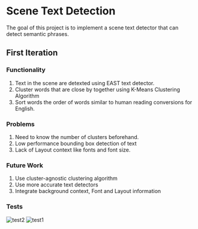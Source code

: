 # Scene Text Detection
The goal of this project is to implement a scene text detector that can detect semantic phrases.

## First Iteration
### Functionality
1. Text in the scene are detexted using EAST text detector.
2. Cluster words that are close by together using K-Means Clustering Algorithm
3. Sort words the order of words similar to human reading conversions for English.

### Problems
1. Need to know the number of clusters beforehand.
2. Low performance bounding box detection of text
3. Lack of Layout context like fonts and font size.

### Future Work
1. Use cluster-agnostic clustering algorithm
2. Use more accurate text detectors
3. Integrate background context, Font and Layout information

### Tests
![test2](https://github.com/user-attachments/assets/bde76b81-5dae-4363-8b89-17434fb67ecb)
![test1](https://github.com/user-attachments/assets/edd190c4-6628-4a73-ab40-cec94d3c5280)

